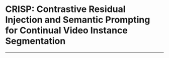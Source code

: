 # CRISP: Contrastive Residual Injection and Semantic Prompting for Continual Video Instance Segmentation
---

